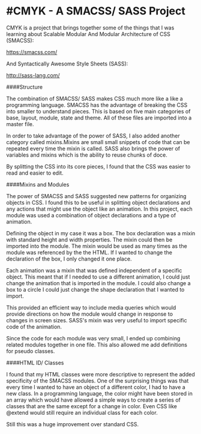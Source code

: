 #CMYK - A SMACSS/ SASS Project
===========
CMYK is a project that brings together some of the things that I was learning about Scalable Modular And Modular Architecture of CSS (SMACSS):

https://smacss.com/

And Syntactically Awesome Style Sheets (SASS):

http://sass-lang.com/


####Structure

The combination of SMACSS/ SASS makes CSS much more like a like a programming language. SMACSS has the advantage of breaking the CSS into smaller to understand pieces.  This is based on five main categories of base, layout, module, state and theme.  All of these files are imported into a master file.

In order to take advantage of the power of SASS, I also added another category called mixins.Mixins are small small snippets of code that can be repeated every time the mixin is called. SASS also brings the power of variables and mixins which is the ability to reuse chunks of doce.

By splitting the CSS into its core pieces, I found that the CSS was easier to read and easier to edit.

 
####Mixins and Modules

The power of SMACSS and SASS suggested new patterns for organizing objects in CSS. I found this to be useful in splitting object declarations and any actions that might use the object like an animation. In this project, each module was used a combination of object declarations and a type of animation.

Defining the object in my case it was a box. The box declaration was a mixin with standard height and width properties. The mixin could then be imported into the module.  The mixin would be used as many times as the module was referenced by the the HTML. If I wanted to change the declaration of the box, I only changed it one place.

Each animation was a mixin that was defined independent of a specific object. This meant that if I needed to use a different animation, I could just change the animation that is imported in the module. I could also change a box to a circle I could just change the shape declaration that I wanted to import. 

This provided an efficient way to include media queries which would provide directions on how the module would change in response to changes in screen sizes. SASS's mixin was very useful to import specific code of the animation.

Since the code for each module was very small, I ended up combining related modules together in one file.  This also allowed me add definitions for pseudo classes.

####HTML ID/ Classes

I found that my HTML classes were more descriptive to represent the added specificity of the SMACSS modules. One of the surprising things was that every time I wanted to have an object of a different color, I had to have a new class.  In a programming language, the color  might have been stored in an array which would have allowed a simple ways to create a series of classes that are the same except for a change in color. Even CSS like @extend would still require an individual class for each color.

Still this was a huge improvement over standard CSS.






